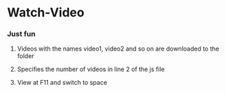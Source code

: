 # Watch-Video
### Just fun


1. Videos with the names video1, video2 and so on are downloaded to the folder

2. Specifies the number of videos in line 2 of the js file

3. View at F11 and switch to space
